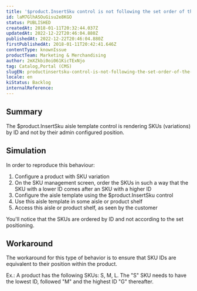 ```yaml
---
title: '$product.InsertSku control is not following the set order of the product registry'
id: laM7GlhASOuGisu2e8KGO
status: PUBLISHED
createdAt: 2018-01-11T20:32:44.037Z
updatedAt: 2022-12-22T20:46:04.880Z
publishedAt: 2022-12-22T20:46:04.880Z
firstPublishedAt: 2018-01-11T20:42:41.646Z
contentType: knownIssue
productTeam: Marketing & Merchandising
author: 2mXZkbi0oi061KicTExNjo
tag: Catalog,Portal (CMS)
slugEN: productinsertsku-control-is-not-following-the-set-order-of-the-product-registry
locale: en
kiStatus: Backlog
internalReference: 
---
```


## Summary

The $product.InsertSku aisle template control is rendering SKUs (variations) by ID and not by their admin configured position.

## Simulation

In order to reproduce this behaviour:
1. Configure a product with SKU variation
2. On the SKU management screen, order the SKUs in such a way that the SKU with a lower ID comes after an SKU with a higher ID
3. Configure the aisle template using the $product.InsertSku control
4. Use this aisle template in some aisle or product shelf
5. Access this aisle or product shelf, as seen by the customer

You'll notice that the SKUs are ordered by ID and not according to the set positioning. 

## Workaround

The workaround for this type of behavior is to ensure that SKU IDs are equivalent to their position within the product.

Ex.: A product has the following SKUs: S, M, L. The "S" SKU needs to have the lowest ID, followed "M" and the highest ID "G" thereafter.

